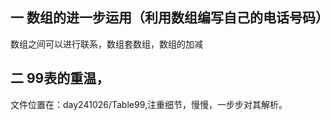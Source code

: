 ## 一 数组的进一步运用（利用数组编写自己的电话号码）
数组之间可以进行联系，数组套数组，数组的加减

## 二 99表的重温，
文件位置在：day241026/Table99,注重细节，慢慢，一步步对其解析。